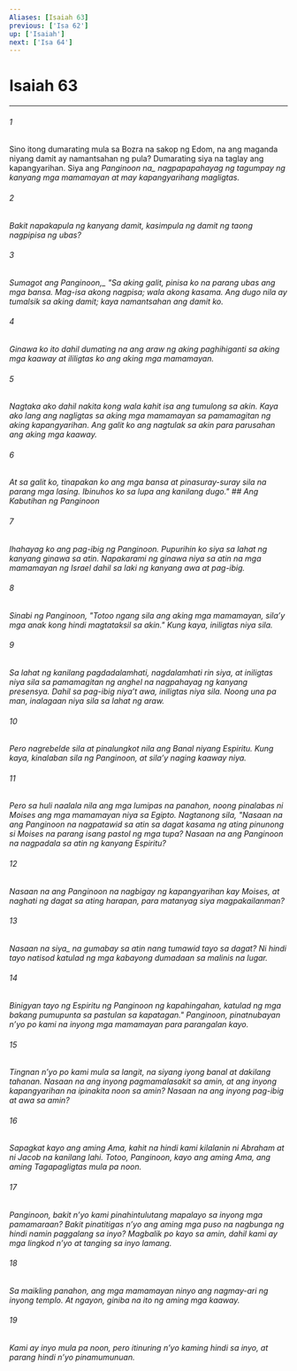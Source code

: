 ```yaml
---
Aliases: [Isaiah 63]
previous: ['Isa 62']
up: ['Isaiah']
next: ['Isa 64']
---
```

# Isaiah 63

***






















###### 1 










Sino itong dumarating mula sa Bozra na sakop ng Edom, na ang maganda niyang damit ay namantsahan ng pula? Dumarating siya na taglay ang kapangyarihan. Siya ang <i class="trans-change">Panginoon na_ nagpapapahayag ng tagumpay ng kanyang mga mamamayan at may kapangyarihang magligtas. 





















###### 2 










Bakit napakapula ng kanyang damit, kasimpula ng damit ng taong nagpipisa ng ubas? 





















###### 3 










<i class="trans-change">Sumagot ang Panginoon,_ "Sa aking galit, pinisa ko na parang ubas ang mga bansa. Mag-isa akong nagpisa; wala akong kasama. Ang dugo nila ay tumalsik sa aking damit; kaya namantsahan ang damit ko. 





















###### 4 










Ginawa ko ito dahil dumating na ang araw ng aking paghihiganti sa aking mga kaaway at ililigtas ko ang aking mga mamamayan. 





















###### 5 










Nagtaka ako dahil nakita kong wala kahit isa ang tumulong sa akin. Kaya ako lang ang nagligtas sa aking mga mamamayan sa pamamagitan ng aking kapangyarihan. Ang galit ko ang nagtulak sa akin para parusahan ang aking mga kaaway. 





















###### 6 










At sa galit ko, tinapakan ko ang mga bansa at pinasuray-suray sila na parang mga lasing. Ibinuhos ko sa lupa ang kanilang dugo." ## Ang Kabutihan ng Panginoon 





















###### 7 










Ihahayag ko ang pag-ibig ng Panginoon. Pupurihin ko siya sa lahat ng kanyang ginawa sa atin. Napakarami ng ginawa niya sa atin na mga mamamayan ng Israel dahil sa laki ng kanyang awa at pag-ibig. 





















###### 8 










Sinabi ng Panginoon, "Totoo ngang sila ang aking mga mamamayan, silaʼy mga anak kong hindi magtataksil sa akin." Kung kaya, iniligtas niya sila. 





















###### 9 










Sa lahat ng kanilang pagdadalamhati, nagdalamhati rin siya, at iniligtas niya sila sa pamamagitan ng anghel na nagpahayag ng kanyang presensya. Dahil sa pag-ibig niyaʼt awa, iniligtas niya sila. Noong una pa man, inalagaan niya sila sa lahat ng araw. 





















###### 10 










Pero nagrebelde sila at pinalungkot nila ang Banal niyang Espiritu. Kung kaya, kinalaban sila ng Panginoon, at silaʼy naging kaaway niya. 





















###### 11 










Pero sa huli naalala nila ang mga lumipas na panahon, noong pinalabas ni Moises ang mga mamamayan niya sa Egipto. Nagtanong sila, "Nasaan na ang Panginoon na nagpatawid sa atin sa dagat kasama ng ating pinunong si Moises na parang isang pastol ng mga tupa? Nasaan na ang Panginoon na nagpadala sa atin ng kanyang Espiritu? 





















###### 12 










Nasaan na ang Panginoon na nagbigay ng kapangyarihan kay Moises, at naghati ng dagat sa ating harapan, para matanyag siya magpakailanman? 





















###### 13 










<i class="trans-change">Nasaan na siya_ na gumabay sa atin nang tumawid tayo sa dagat? Ni hindi tayo natisod katulad ng mga kabayong dumadaan sa malinis na lugar. 





















###### 14 










Binigyan tayo ng Espiritu ng Panginoon ng kapahingahan, katulad ng mga bakang pumupunta sa pastulan sa kapatagan." Panginoon, pinatnubayan nʼyo po kami na inyong mga mamamayan para parangalan kayo. 





















###### 15 










Tingnan nʼyo po kami mula sa langit, na siyang iyong banal at dakilang tahanan. Nasaan na ang inyong pagmamalasakit sa amin, at ang inyong kapangyarihan na ipinakita noon sa amin? Nasaan na ang inyong pag-ibig at awa sa amin? 





















###### 16 










Sapagkat kayo ang aming Ama, kahit na hindi kami kilalanin ni Abraham at ni Jacob na kanilang lahi. Totoo, Panginoon, kayo ang aming Ama, ang aming Tagapagligtas mula pa noon. 





















###### 17 










Panginoon, bakit nʼyo kami pinahintulutang mapalayo sa inyong mga pamamaraan? Bakit pinatitigas nʼyo ang aming mga puso na nagbunga ng hindi namin paggalang sa inyo? Magbalik po kayo sa amin, dahil kami ay mga lingkod nʼyo at tanging sa inyo lamang. 





















###### 18 










Sa maikling panahon, ang mga mamamayan ninyo ang nagmay-ari ng inyong templo. At ngayon, giniba na ito ng aming mga kaaway. 





















###### 19 










Kami ay inyo mula pa noon, pero itinuring nʼyo kaming hindi sa inyo, at parang hindi nʼyo pinamumunuan.
